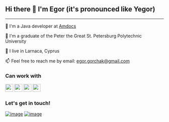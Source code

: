 ## Hi there 👋 I'm Egor (it's pronounced like Yegor)

***

 :briefcase: I'm a Java developer at [Amdocs](https://www.amdocs.com/)
 
 :school: I'm a graduate of the Peter the Great St. Petersburg Polytechnic University

 :city_sunrise: I live in Larnaca, Cyprus

 📫 Feel free to reach me by email: egor.gorchak@gmail.com

 ### Can work with
<div>
 <img height=25 src="https://img.shields.io/badge/OpenJDK-ED8B00?style=for-the-badge&logo=openjdk&logoColor=white" />
 <img height=25 src="https://img.shields.io/badge/Kotlin-0095D5?&style=for-the-badge&logo=kotlin&logoColor=white" />
 <img height=25 src="https://img.shields.io/badge/Couchbase-EA2328?style=for-the-badge&logo=couchbase&logoColor=white" />
 <img height=25 src="https://img.shields.io/badge/Spring-6DB33F?style=for-the-badge&logo=spring&logoColor=white" />
<div>

 ### Let's get in touch!

 [![image](https://img.shields.io/badge/LinkedIn-0077B5?style=for-the-badge&logo=linkedin&logoColor=white)](https://www.linkedin.com/in/egor-laptev-7a957a84/)
 [![image](https://img.shields.io/badge/Twitter-1DA1F2?style=for-the-badge&logo=twitter&logoColor=white)](https://twitter.com/EgorGorchak)

<!--
***
 
<p align = 'left'>
 <img height=250 src="https://github-readme-stats.vercel.app/api/top-langs/?username=egorgorchak" />
</p>


**egorgorchak/egorgorchak** is a ✨ _special_ ✨ repository because its `README.md` (this file) appears on your GitHub profile.

Here are some ideas to get you started:

- 🔭 I’m currently working on ...
- 🌱 I’m currently learning ...
- 👯 I’m looking to collaborate on ...
- 🤔 I’m looking for help with ...
- 💬 Ask me about ...
- 📫 How to reach me: ...
- 😄 Pronouns: ...
- ⚡ Fun fact: ...
-->
